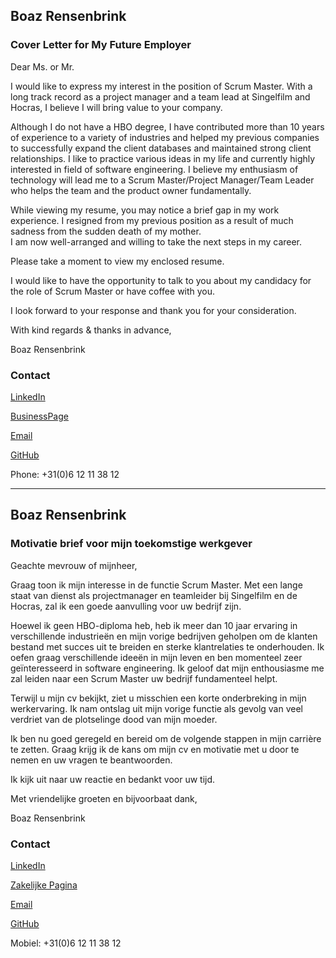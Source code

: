 ## Boaz Rensenbrink

### Cover Letter for My Future Employer

Dear Ms. or Mr.

I would like to express my interest in the position of Scrum Master.
With a long track record as a project manager and a team lead at Singelfilm and Hocras, I believe I will bring value to your company.

Although I do not have a HBO degree, I have contributed more than 10 years of experience to a variety of industries and helped my previous companies to successfully expand the client databases and maintained strong client relationships. I like to practice various ideas in my life and currently highly interested in field of software engineering. I believe my enthusiasm of technology will lead me to a Scrum Master/Project Manager/Team Leader who helps the team and the product owner fundamentally.

While viewing my resume, you may notice a brief gap in my work experience. I resigned from my previous position as a result of much sadness from the sudden death of my mother.  
I am now well-arranged and willing to take the next steps in my career.  

Please take a moment to view my enclosed resume. 

I would like to have the opportunity to talk to you about my candidacy for the role of Scrum Master or have coffee with you.

I look forward to your response and thank you for your consideration.

With kind regards & thanks in advance,  

Boaz Rensenbrink


### Contact


[LinkedIn](https://www.linkedin.com/in/boaz-rensenbrink/) 

[BusinessPage](https://www.linkedin.com/company/scrumwithboaz/about)

[Email](BoazRensenbrink@gmail.com)

[GitHub](https://boaz-rensenbrink.github.io/scrum/)

Phone: +31(0)6 12 11 38 12

----------------------------------------------------

## Boaz Rensenbrink

### Motivatie brief voor mijn toekomstige werkgever

Geachte mevrouw of mijnheer,

Graag toon ik mijn interesse in de functie Scrum Master. Met een lange staat van dienst als projectmanager en teamleider bij Singelfilm en de Hocras, zal ik een goede aanvulling voor uw bedrijf zijn. 

Hoewel ik geen HBO-diploma heb, heb ik meer dan 10 jaar ervaring in verschillende industrieën en mijn vorige bedrijven geholpen om de klanten bestand met succes uit te breiden en sterke klantrelaties te onderhouden.
Ik oefen graag verschillende ideeën in mijn leven en ben momenteel zeer geïnteresseerd in software engineering. 
Ik geloof dat mijn enthousiasme me zal leiden naar een Scrum Master uw bedrijf fundamenteel helpt. 

Terwijl u mijn cv bekijkt, ziet u misschien een korte onderbreking in mijn werkervaring. 
Ik nam ontslag uit mijn vorige functie als gevolg van veel verdriet van de plotselinge dood van mijn moeder. 

Ik ben nu goed geregeld en bereid om de volgende stappen in mijn carrière te zetten. 
Graag krijg ik de kans om mijn cv en motivatie met u door te nemen en uw vragen te beantwoorden.

Ik kijk uit naar uw reactie en bedankt voor uw tijd. 


Met vriendelijke groeten en bijvoorbaat dank, 


Boaz Rensenbrink

### Contact


[LinkedIn](https://www.linkedin.com/in/boaz-rensenbrink/) 

[Zakelijke Pagina](https://www.linkedin.com/company/scrumwithboaz/about)

[Email](BoazRensenbrink@gmail.com)

[GitHub](https://boaz-rensenbrink.github.io/scrum/)

Mobiel: +31(0)6 12 11 38 12
